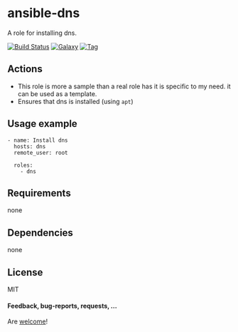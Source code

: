 # ansible-dns

A role for installing dns.

[![Build Status](https://api.travis-ci.org/AlbanAndrieu/ansible-dns.png?branch=master)](https://travis-ci.org/AlbanAndrieu/ansible-dns)
[![Galaxy](http://img.shields.io/badge/galaxy-dns-blue.svg?style=flat-square)](https://galaxy.ansible.com/list#/roles/0000)
[![Tag](http://img.shields.io/github/tag/AlbanAndrieu/ansible-dns.svg?style=flat-square)]()

## Actions

- This role is more a sample than a real role has it is specific to my need. it can be used as a template.
- Ensures that dns is installed (using `apt`)

Usage example
------------

    - name: Install dns
      hosts: dns
      remote_user: root
    
      roles:
        - dns      

Requirements
------------

none

Dependencies
------------

none

License
-------

MIT

#### Feedback, bug-reports, requests, ...

Are [welcome](https://github.com/AlbanAndrieu/ansible-dns/issues)!
